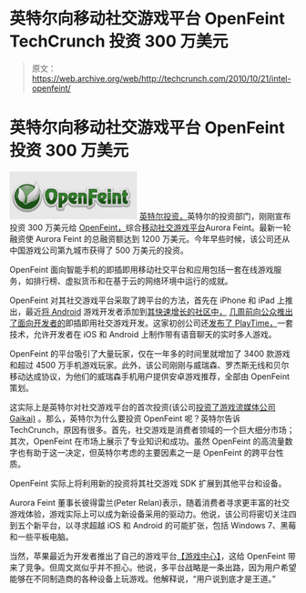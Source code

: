 # 英特尔向移动社交游戏平台 OpenFeint TechCrunch 投资 300 万美元

> 原文：<https://web.archive.org/web/http://techcrunch.com/2010/10/21/intel-openfeint/>

# 英特尔向移动社交游戏平台 OpenFeint 投资 300 万美元

![](img/6005c325455c51769cad3bedb5954d67.png) [英特尔投资，](https://web.archive.org/web/20230204104633/http://www.crunchbase.com/financial-organization/intel-capital)英特尔的投资部门，刚刚宣布投资 300 万美元给 [OpenFeint，](https://web.archive.org/web/20230204104633/http://openfeint.com/)综合[移动](https://web.archive.org/web/20230204104633/https://techcrunch.com/2009/02/17/openfeint-a-plug-and-play-social-platform-for-iphone-games/)[社交游戏平台](https://web.archive.org/web/20230204104633/https://techcrunch.com/2009/06/10/aurora-feint-to-roll-out-openfeint-20-a-social-gaming-platform-for-the-iphone/)Aurora Feint。最新一轮融资使 Aurora Feint 的总融资额达到 1200 万美元。今年早些时候，该公司还从中国游戏公司第九城市获得了 500 万美元的投资。

OpenFeint 面向智能手机的即插即用移动社交平台和应用包括一套在线游戏服务，如排行榜、虚拟货币和在基于云的网络环境中运行的成就。

OpenFeint 对其社交游戏平台采取了跨平台的方法，首先在 iPhone 和 iPad 上推出，最近[将 Android](https://web.archive.org/web/20230204104633/https://techcrunch.com/2010/07/08/open-feint-brings-plug-and-play-social-gaming-platform-to-android-phones/) 游戏开发者添加到[其快速增长的社区中，](https://web.archive.org/web/20230204104633/https://techcrunch.com/2009/04/17/indie-iphone-app-developers-rallying-around-openfeint/) [几周前向公众推出了面向开发者的](https://web.archive.org/web/20230204104633/https://techcrunch.com/2010/09/15/openfeint-releases-plug-and-play-social-gaming-platform-for-android-phones/)即插即用社交游戏开发。这家初创公司还[发布了 PlayTime，](https://web.archive.org/web/20230204104633/https://techcrunch.com/2010/09/01/openfeint-launches-multiplayer-gaming-platform-playtime/)一套技术，允许开发者在 iOS 和 Android 上制作带有语音聊天的实时多人游戏。

OpenFeint 的平台吸引了大量玩家，仅在一年多的时间里就增加了 3400 款游戏和超过 4500 万手机游戏玩家。此外，该公司刚刚与威瑞森、罗杰斯无线和贝尔移动达成协议，为他们的威瑞森手机用户提供安卓游戏推荐，全部由 OpenFeint 策划。

这实际上是英特尔对社交游戏平台的首次投资(该公司[投资了游戏流媒体公司 Gaikai)](https://web.archive.org/web/20230204104633/https://techcrunch.com/2010/07/20/intel-capital-invests-in-cloud-based-game-streaming-service-gaikai/) 。那么，英特尔为什么要投资 OpenFeint 呢？英特尔告诉 TechCrunch，原因有很多。首先，社交游戏是消费者领域的一个巨大细分市场；其次，OpenFeint 在市场上展示了专业知识和成功。虽然 OpenFeint 的高流量数字也有助于这一决定，但英特尔考虑的主要因素之一是 OpenFeint 的跨平台性质。

OpenFeint 实际上将利用新的投资将其社交游戏 SDK 扩展到其他平台和设备。

Aurora Feint 董事长彼得雷兰(Peter Relan)表示，随着消费者寻求更丰富的社交游戏体验，游戏实际上可以成为新设备采用的驱动力。他说，该公司将密切关注四到五个新平台，以寻求超越 iOS 和 Android 的可能扩张，包括 Windows 7、黑莓和一些平板电脑。

当然，苹果最近为开发者推出了自己的游戏平台[【游戏中心】](https://web.archive.org/web/20230204104633/http://www.mobilecrunch.com/2010/07/14/ios-4-1-brings-a-whole-new-look-to-apples-game-center/)，这给 OpenFeint 带来了竞争。但周文岚似乎并不担心。他说，多平台战略是一条出路，因为用户希望能够在不同制造商的各种设备上玩游戏。他解释说，“用户说到底才是王道。”